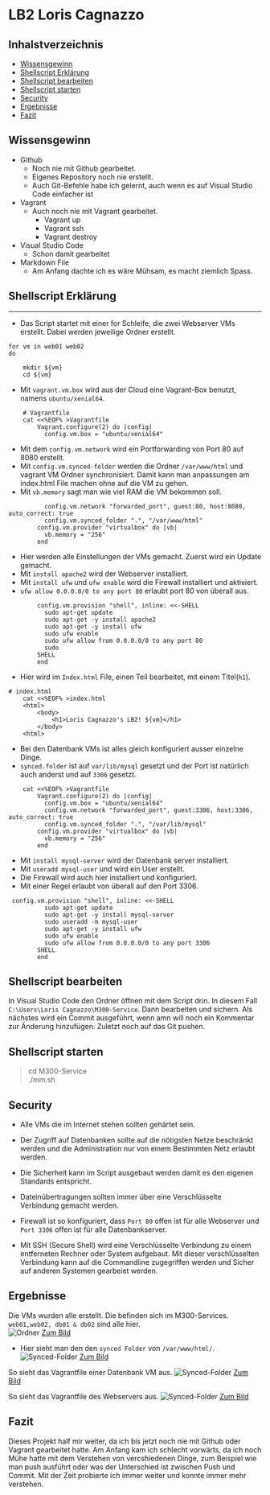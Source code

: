 # LB2 Loris Cagnazzo
## Inhalstverzeichnis
* [Wissensgewinn](#Wissensgewinn)
* [Shellscript Erklärung](#Shellscript-Erklärung)
* [Shellscript bearbeiten](#Shellscript-bearbeiten)
* [Shellscript starten](#Shellscript-starten)
* [Security](#Security)
* [Ergebnisse](#Ergebnisse)
* [Fazit](#Fazit)


## Wissensgewinn

* Github
  * Noch nie mit Github gearbeitet.
  * Eigenes Repository noch nie erstellt.
  * Auch Git-Befehle habe ich gelernt, auch wenn es auf Visual Studio Code einfacher ist
* Vagrant
  * Auch noch nie mit Vagrant gearbeitet.
    * Vagrant up
    * Vagrant ssh
    * Vagrant destroy
* Visual Studio Code
  * Schon damit gearbeitet
* Markdown File
  * Am Anfang dachte ich es wäre Mühsam, es macht ziemlich Spass.


## Shellscript Erklärung
---
* Das Script startet mit einer for Schleife, die zwei Webserver VMs erstellt. Dabei werden jeweilige Ordner erstellt.
```
for vm in web01 web02
do

    mkdir ${vm} 
    cd ${vm} 
```
* Mit `vagrant.vm.box` wird aus der Cloud eine Vagrant-Box benutzt, namens `ubuntu/xenial64`. 
```
    # Vagrantfile 
    cat <<%EOF% >Vagrantfile
        Vagrant.configure(2) do |config|
          config.vm.box = "ubuntu/xenial64"
```
* Mit dem `config.vm.network` wird ein Portforwarding von Port 80 auf 8080 erstellt.
* Mit `config.vm.synced-folder` werden die Ordner `/var/www/html` und vagrant VM Ordner synchronisiert. Damit kann man anpassungen am index.html File machen ohne auf die VM zu gehen.
* Mit `vb.memory` sagt man wie viel RAM die VM bekommen soll.
```
          config.vm.network "forwarded_port", guest:80, host:8080, auto_correct: true
          config.vm.synced_folder ".", "/var/www/html"  
        config.vm.provider "virtualbox" do |vb|
          vb.memory = "256"
        end
```
* Hier werden alle Einstellungen der VMs gemacht. Zuerst wird ein Update gemacht.
* Mit `install apache2` wird der Webserver installiert.
* Mit `install ufw` und `ufw enable` wird die Firewall installiert und aktiviert.
* `ufw allow 0.0.0.0/0 to any port 80` erlaubt port 80 von überall aus. 
```
        config.vm.provision "shell", inline: <<-SHELL 
          sudo apt-get update
          sudo apt-get -y install apache2
          sudo apt-get -y install ufw
          sudo ufw enable
          sudo ufw allow from 0.0.0.0/0 to any port 80
          sudo 
        SHELL
        end
```
* Hier wird im `Index.html` File, einen Teil bearbeitet, mit einem Titel(`h1`).
```
# index.html 
    cat <<%EOF% >index.html
    <html>
        <body>
            <h1>Loris Cagnazzo's LB2! ${vm}</h1>
        </body>
    <html>   
```
* Bei den Datenbank VMs ist alles gleich konfiguriert ausser einzelne Dinge.
* `synced.folder` ist auf `var/lib/mysql` gesetzt und der Port ist natürlich auch anderst und auf `3306` gesetzt.
```
    cat <<%EOF% >Vagrantfile
        Vagrant.configure(2) do |config|
          config.vm.box = "ubuntu/xenial64"
          config.vm.network "forwarded_port", guest:3306, host:3306, auto_correct: true
          config.vm.synced_folder ".", "/var/lib/mysql"  
        config.vm.provider "virtualbox" do |vb|
          vb.memory = "256"  
        end
```
* Mit `install mysql-server` wird der Datenbank server installiert.
* Mit `useradd mysql-user` und  wird ein User erstellt.
* Die Firewall wird auch hier installiert und konfiguriert.
* Mit einer Regel erlaubt von überall auf den Port 3306.
```
 config.vm.provision "shell", inline: <<-SHELL 
          sudo apt-get update
          sudo apt-get -y install mysql-server
          sudo useradd -m mysql-user
          sudo apt-get -y install ufw
          sudo ufw enable
          sudo ufw allow from 0.0.0.0/0 to any port 3306
        SHELL
        end
```
## Shellscript bearbeiten
In Visual Studio Code den Ordner öffnen mit dem Script drin. In diesem Fall `C:\Users\Loris Cagnazzo\M300-Service`.
Dann bearbeiten und sichern. Als nächstes wird ein Commit ausgeführt, wenn amn will noch ein Kommentar zur Änderung hinzufügen. Zuletzt noch auf das Git pushen.
## Shellscript starten
>cd M300-Service <br>
>./mm.sh

## Security
* Alle VMs die im Internet stehen sollten gehärtet sein.
* Der Zugriff auf Datenbanken sollte auf die nötigsten Netze beschränkt werden und die Administration nur von einem Bestimmten Netz erlaubt werden.
 
* Die Sicherheit kann im Script ausgebaut werden damit es den eigenen Standards entspricht.
* Dateinübertragungen sollten immer über eine Verschlüsselte Verbindung gemacht werden. 
* Firewall ist so konfiguriert, dass `Port 80` offen ist für alle Webserver und `Port 3306` offen ist für alle Datenbankserver.
* Mit SSH (Secure Shell) wird eine Verschlüsselte Verbindung zu einem entferneten Rechner oder System aufgebaut. Mit dieser verschlüsselten Verbindung kann auf die Commandline zugegriffen werden und Sicher auf anderen Systemen gearbeiet werden.

## Ergebnisse
Die VMs wurden alle erstellt. Die befinden sich im M300-Services. `web01,web02, db01 & db02` sind alle hier.<br>
![Ordner](ordner.png)
[Zum Bild](https://ibb.co/92r6rLV)

* Hier sieht man den den `synced Folder` von `/var/www/html/`.
![Synced-Folder](synced.png)
[Zum Bild](https://ibb.co/pLFyrvz)

So sieht das Vagrantfile einer Datenbank VM aus.
![Synced-Folder](vgfiledb.png)
[Zum Bild](https://ibb.co/6mk05y2)

So sieht das Vagrantfile des Webservers aus.
![Synced-Folder](vgfilews.png)
[Zum Bild](https://ibb.co/M9TWdTG)

## Fazit
Dieses Projekt half mir weiter, da ich bis jetzt noch nie mit Github oder Vagrant gearbeitet hatte. Am Anfang kam ich schlecht vorwärts, da ich noch Mühe hatte mit dem Verstehen von vercshiedenen Dinge, zum Beispiel wie man push ausführt oder was der Unterschied ist zwischen Push und Commit. Mit der Zeit probierte ich immer weiter und konnte immer mehr verstehen. 
